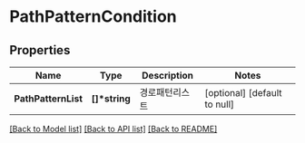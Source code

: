# PathPatternCondition

## Properties
Name | Type | Description | Notes
------------ | ------------- | ------------- | -------------
**PathPatternList** | **[]\*string** | 경로패턴리스트 | [optional] [default to null]

[[Back to Model list]](../README.md#documentation-for-models) [[Back to API list]](../README.md#documentation-for-api-endpoints) [[Back to README]](../README.md)


